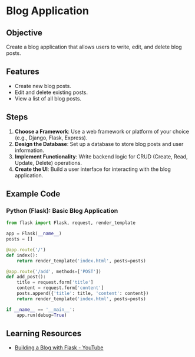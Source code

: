 # Blog Application

## Objective
Create a blog application that allows users to write, edit, and delete blog posts.

## Features
- Create new blog posts.
- Edit and delete existing posts.
- View a list of all blog posts.

## Steps
1. **Choose a Framework**: Use a web framework or platform of your choice (e.g., Django, Flask, Express).
2. **Design the Database**: Set up a database to store blog posts and user information.
3. **Implement Functionality**: Write backend logic for CRUD (Create, Read, Update, Delete) operations.
4. **Create the UI**: Build a user interface for interacting with the blog application.

## Example Code
### Python (Flask): Basic Blog Application
```python
from flask import Flask, request, render_template

app = Flask(__name__)
posts = []

@app.route('/')
def index():
    return render_template('index.html', posts=posts)

@app.route('/add', methods=['POST'])
def add_post():
    title = request.form['title']
    content = request.form['content']
    posts.append({'title': title, 'content': content})
    return render_template('index.html', posts=posts)

if __name__ == '__main__':
    app.run(debug=True)
```

## Learning Resources

- [Building a Blog with Flask - YouTube](https://www.youtube.com/watch?v=Z1RJmh_OqeA)
